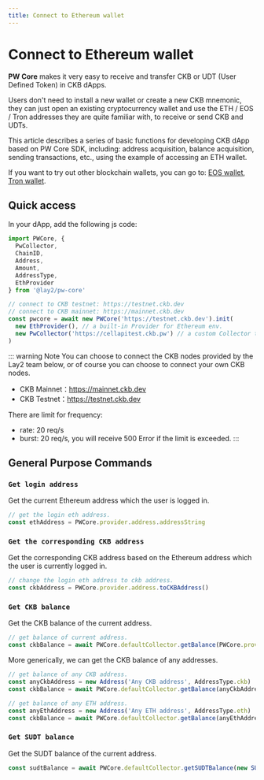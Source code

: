 ```yaml
---
title: Connect to Ethereum wallet
---
```


# Connect to Ethereum wallet

**PW Core** makes it very easy to receive and transfer CKB or UDT (User Defined Token) in CKB dApps.

Users don't need to install a new wallet or create a new CKB mnemonic, they can just open an existing cryptocurrency wallet and use the ETH / EOS / Tron addresses they are quite familiar with, to receive or send CKB and UDTs.

This article describes a series of basic functions for developing CKB dApp based on PW Core SDK, including: address acquisition, balance acquisition, sending transactions, etc., using the example of accessing an ETH wallet.

If you want to try out other blockchain wallets, you can go to: [EOS wallet](./connect-to-eoswallet), [Tron wallet](./connect-to-tronwallet).

## Quick access

In your dApp, add the following js code:

``` js
import PWCore, {
  PwCollector,
  ChainID,
  Address,
  Amount,
  AddressType,
  EthProvider
} from '@lay2/pw-core'

// connect to CKB testnet: https://testnet.ckb.dev
// connect to CKB mainnet: https://mainnet.ckb.dev
const pwcore = await new PWCore('https://testnet.ckb.dev').init(
  new EthProvider(), // a built-in Provider for Ethereum env.
  new PwCollector('https://cellapitest.ckb.pw') // a custom Collector to retrive cells from cache server.
)
```

::: warning Note
You can choose to connect the CKB nodes provided by the Lay2 team below, or of course you can choose to connect your own CKB nodes.
* CKB Mainnet：https://mainnet.ckb.dev
* CKB Testnet：https://testnet.ckb.dev

There are limit for frequency:
* rate: 20 req/s
* burst: 20 req/s, you will receive 500 Error if the limit is exceeded.
:::

## General Purpose Commands

### `Get login address`
Get the current Ethereum address which the user is logged in.
``` js
// get the login eth address.
const ethAddress = PWCore.provider.address.addressString
```

### `Get the corresponding CKB address`
Get the corresponding CKB address based on the Ethereum address which the user is currently logged in.
``` js
// change the login eth address to ckb address.
const ckbAddress = PWCore.provider.address.toCKBAddress()
```

### `Get CKB balance`
Get the CKB balance of the current address.
``` js
// get balance of current address.
const ckbBalance = await PWCore.defaultCollector.getBalance(PWCore.provider.address)
```

More generically, we can get the CKB balance of any addresses.
``` js
// get balance of any CKB address.
const anyCkbAddress = new Address('Any CKB address', AddressType.ckb)
const ckbBalance = await PWCore.defaultCollector.getBalance(anyCkbAddress)

// get balance of any ETH address.
const anyEthAddress = new Address('Any ETH address', AddressType.eth)
const ckbBalance = await PWCore.defaultCollector.getBalance(anyEthAddress)
```

### `Get SUDT balance`
Get the SUDT balance of the current address.
``` js
const sudtBalance = await PWCore.defaultCollector.getSUDTBalance(new SUDT(SUDT_ISSURER_LOCKHASH), PWCore.provider.address);
```